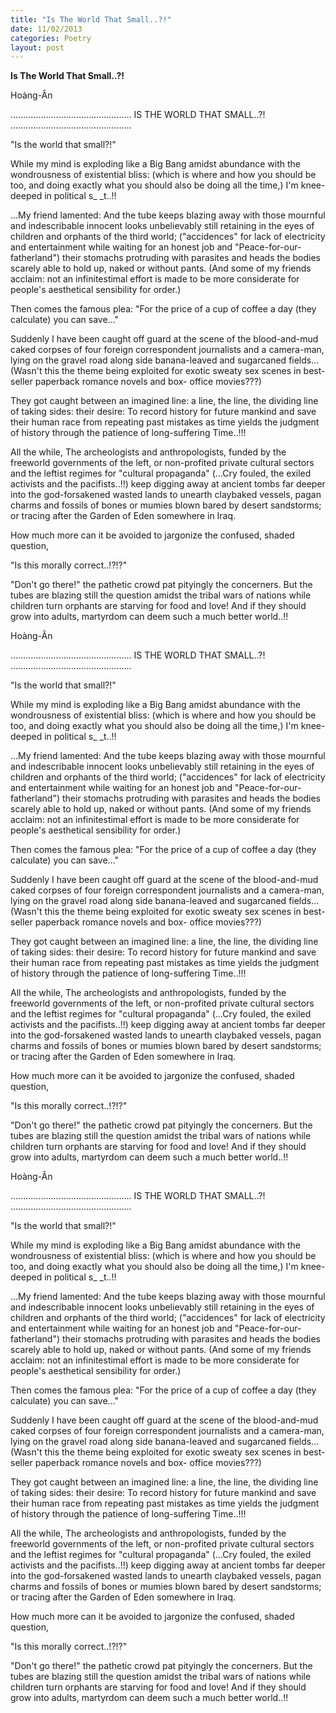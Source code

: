 ```yaml
---
title: "Is The World That Small..?!"
date: 11/02/2013
categories: Poetry
layout: post
---
```


**Is The World That Small..?!**

Hoàng-Ân

................................................
IS THE WORLD THAT SMALL..?!
................................................


"Is the world that small?!"

While my mind is exploding like a Big Bang
amidst abundance with the wondrousness
of existential bliss:
(which is where and how you should be too,
and doing exactly what you should also be
doing all the time,)
I'm knee-deeped in political s_ _t..!!

...My friend lamented: And the tube keeps
blazing away with those mournful and
indescribable innocent looks unbelievably
still retaining in the eyes of children and
orphants of the third world; ("accidences"
for lack of electricity and entertainment
while waiting for an honest job and
"Peace-for-our-fatherland") their stomachs
protruding with parasites and heads the bodies
scarely able to hold up, naked or without pants.
(And some of my friends acclaim: not an
infinitestimal effort is made to be more considerate
for people's aesthetical sensibility for order.)

Then comes the famous plea:
"For the price of a cup of coffee a day (they
calculate) you can save..."

Suddenly I have been caught off guard at the scene of the blood-and-mud caked corpses
of four foreign correspondent journalists and a camera-man, lying o­n the gravel road
along side banana-leaved and sugarcaned fields...(Wasn't this the theme being
exploited for exotic sweaty sex scenes in best-seller paperback romance novels and box-
office movies???)

They got caught between an imagined line: a line, the line, the dividing line of taking sides:
their desire: To record history for future mankind and save their human race from
repeating past mistakes as time yields the judgment of history through the patience of
long-suffering Time..!!!

All the while,
The archeologists and anthropologists,
funded by the freeworld governments of the left,
or non-profited private cultural sectors and the
leftist regimes for "cultural propaganda"
(...Cry fouled,
the exiled activists and the pacifists..!!)
keep digging away at ancient tombs far deeper
into the god-forsakened wasted lands to
unearth claybaked vessels, pagan charms and
fossils of bones or mumies blown bared
by desert sandstorms; or tracing after
the Garden of Eden somewhere in Iraq.

How much more can it be avoided
to jargonize the confused, shaded question,

"Is this morally correct..!?!?"

"Don't go there!"
the pathetic crowd pat pityingly the concerners.
But the tubes are blazing still the question amidst
the tribal wars of nations
while children turn orphants are starving for
food and love!
And if they should grow into adults,
martyrdom can deem such a much better world..!!

Hoàng-Ân

................................................
IS THE WORLD THAT SMALL..?!
................................................


"Is the world that small?!"

While my mind is exploding like a Big Bang
amidst abundance with the wondrousness
of existential bliss:
(which is where and how you should be too,
and doing exactly what you should also be
doing all the time,)
I'm knee-deeped in political s_ _t..!!

...My friend lamented: And the tube keeps
blazing away with those mournful and
indescribable innocent looks unbelievably
still retaining in the eyes of children and
orphants of the third world; ("accidences"
for lack of electricity and entertainment
while waiting for an honest job and
"Peace-for-our-fatherland") their stomachs
protruding with parasites and heads the bodies
scarely able to hold up, naked or without pants.
(And some of my friends acclaim: not an
infinitestimal effort is made to be more considerate
for people's aesthetical sensibility for order.)

Then comes the famous plea:
"For the price of a cup of coffee a day (they
calculate) you can save..."

Suddenly I have been caught off guard at the scene of the blood-and-mud caked corpses
of four foreign correspondent journalists and a camera-man, lying o­n the gravel road
along side banana-leaved and sugarcaned fields...(Wasn't this the theme being
exploited for exotic sweaty sex scenes in best-seller paperback romance novels and box-
office movies???)

They got caught between an imagined line: a line, the line, the dividing line of taking sides:
their desire: To record history for future mankind and save their human race from
repeating past mistakes as time yields the judgment of history through the patience of
long-suffering Time..!!!

All the while,
The archeologists and anthropologists,
funded by the freeworld governments of the left,
or non-profited private cultural sectors and the
leftist regimes for "cultural propaganda"
(...Cry fouled,
the exiled activists and the pacifists..!!)
keep digging away at ancient tombs far deeper
into the god-forsakened wasted lands to
unearth claybaked vessels, pagan charms and
fossils of bones or mumies blown bared
by desert sandstorms; or tracing after
the Garden of Eden somewhere in Iraq.

How much more can it be avoided
to jargonize the confused, shaded question,

"Is this morally correct..!?!?"

"Don't go there!"
the pathetic crowd pat pityingly the concerners.
But the tubes are blazing still the question amidst
the tribal wars of nations
while children turn orphants are starving for
food and love!
And if they should grow into adults,
martyrdom can deem such a much better world..!!

Hoàng-Ân

................................................
IS THE WORLD THAT SMALL..?!
................................................


"Is the world that small?!"

While my mind is exploding like a Big Bang
amidst abundance with the wondrousness
of existential bliss:
(which is where and how you should be too,
and doing exactly what you should also be
doing all the time,)
I'm knee-deeped in political s_ _t..!!

...My friend lamented: And the tube keeps
blazing away with those mournful and
indescribable innocent looks unbelievably
still retaining in the eyes of children and
orphants of the third world; ("accidences"
for lack of electricity and entertainment
while waiting for an honest job and
"Peace-for-our-fatherland") their stomachs
protruding with parasites and heads the bodies
scarely able to hold up, naked or without pants.
(And some of my friends acclaim: not an
infinitestimal effort is made to be more considerate
for people's aesthetical sensibility for order.)

Then comes the famous plea:
"For the price of a cup of coffee a day (they
calculate) you can save..."

Suddenly I have been caught off guard at the scene of the blood-and-mud caked corpses
of four foreign correspondent journalists and a camera-man, lying o­n the gravel road
along side banana-leaved and sugarcaned fields...(Wasn't this the theme being
exploited for exotic sweaty sex scenes in best-seller paperback romance novels and box-
office movies???)

They got caught between an imagined line: a line, the line, the dividing line of taking sides:
their desire: To record history for future mankind and save their human race from
repeating past mistakes as time yields the judgment of history through the patience of
long-suffering Time..!!!

All the while,
The archeologists and anthropologists,
funded by the freeworld governments of the left,
or non-profited private cultural sectors and the
leftist regimes for "cultural propaganda"
(...Cry fouled,
the exiled activists and the pacifists..!!)
keep digging away at ancient tombs far deeper
into the god-forsakened wasted lands to
unearth claybaked vessels, pagan charms and
fossils of bones or mumies blown bared
by desert sandstorms; or tracing after
the Garden of Eden somewhere in Iraq.

How much more can it be avoided
to jargonize the confused, shaded question,

"Is this morally correct..!?!?"

"Don't go there!"
the pathetic crowd pat pityingly the concerners.
But the tubes are blazing still the question amidst
the tribal wars of nations
while children turn orphants are starving for
food and love!
And if they should grow into adults,
martyrdom can deem such a much better world..!!
